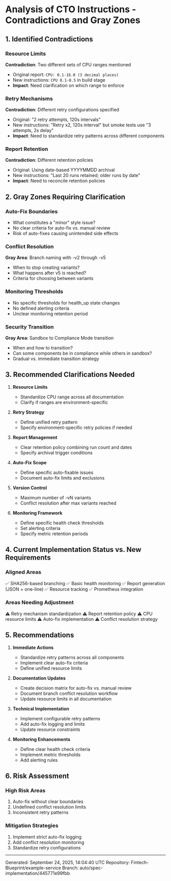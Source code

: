 # Analysis of CTO Instructions - Contradictions and Gray Zones

## 1. Identified Contradictions

### Resource Limits
**Contradiction**: Two different sets of CPU ranges mentioned
- Original report: `CPU: 0.1-16.0 (3 decimal places)`
- New instructions: `CPU 0.1-0.5` in build stage
- **Impact**: Need clarification on which range to enforce

### Retry Mechanisms
**Contradiction**: Different retry configurations specified
- Original: "2 retry attempts, 120s intervals"
- New instructions: "Retry x2, 120s interval" but smoke tests use "3 attempts, 2s delay"
- **Impact**: Need to standardize retry patterns across different components

### Report Retention
**Contradiction**: Different retention policies
- Original: Using date-based YYYYMMDD archival
- New instructions: "Last 20 runs retained; older runs by date"
- **Impact**: Need to reconcile retention policies

## 2. Gray Zones Requiring Clarification

### Auto-Fix Boundaries
- What constitutes a "minor" style issue?
- No clear criteria for auto-fix vs. manual review
- Risk of auto-fixes causing unintended side effects

### Conflict Resolution
**Gray Area**: Branch naming with -v2 through -v5
- When to stop creating variants?
- What happens after v5 is reached?
- Criteria for choosing between variants

### Monitoring Thresholds
- No specific thresholds for health_up state changes
- No defined alerting criteria
- Unclear monitoring retention period

### Security Transition
**Gray Area**: Sandbox to Compliance Mode transition
- When and how to transition?
- Can some components be in compliance while others in sandbox?
- Gradual vs. immediate transition strategy

## 3. Recommended Clarifications Needed

1. **Resource Limits**
   - Standardize CPU range across all documentation
   - Clarify if ranges are environment-specific

2. **Retry Strategy**
   - Define unified retry pattern
   - Specify environment-specific retry policies if needed

3. **Report Management**
   - Clear retention policy combining run count and dates
   - Specify archival trigger conditions

4. **Auto-Fix Scope**
   - Define specific auto-fixable issues
   - Document auto-fix limits and exclusions

5. **Version Control**
   - Maximum number of -vN variants
   - Conflict resolution after max variants reached

6. **Monitoring Framework**
   - Define specific health check thresholds
   - Set alerting criteria
   - Specify metric retention periods

## 4. Current Implementation Status vs. New Requirements

### Aligned Areas
✅ SHA256-based branching
✅ Basic health monitoring
✅ Report generation (JSON + one-line)
✅ Resource tracking
✅ Prometheus integration

### Areas Needing Adjustment
⚠️ Retry mechanism standardization
⚠️ Report retention policy
⚠️ CPU resource limits
⚠️ Auto-fix implementation
⚠️ Conflict resolution strategy

## 5. Recommendations

1. **Immediate Actions**
   - Standardize retry patterns across all components
   - Implement clear auto-fix criteria
   - Define unified resource limits

2. **Documentation Updates**
   - Create decision matrix for auto-fix vs. manual review
   - Document branch conflict resolution workflow
   - Update resource limits in all documentation

3. **Technical Implementation**
   - Implement configurable retry patterns
   - Add auto-fix logging and limits
   - Update resource constraints

4. **Monitoring Enhancements**
   - Define clear health check criteria
   - Implement metric thresholds
   - Add alerting rules

## 6. Risk Assessment

### High Risk Areas
1. Auto-fix without clear boundaries
2. Undefined conflict resolution limits
3. Inconsistent retry patterns

### Mitigation Strategies
1. Implement strict auto-fix logging
2. Add conflict resolution monitoring
3. Standardize retry configurations

---
Generated: September 24, 2025, 14:04:40 UTC
Repository: Fintech-Blueprint/example-service
Branch: auto/spec-implementation/445771e99fbb